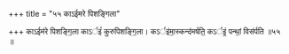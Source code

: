 +++
title = "५५ काऽईमरे पिशङ्गिला"

+++
काऽईम॑रे पिशङ्गि॒ला काऽर्इं॑ कुरुपिशङ्गि॒ला। कऽर्इ॑मा॒स्कन्द॑मर्षति॒ कऽर्इं॒ पन्थां॒ विस॑र्पति ॥५५ ॥